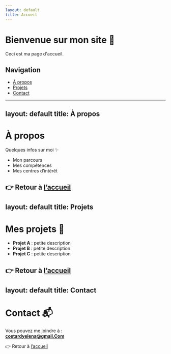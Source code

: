 ```yaml
---
layout: default
title: Accueil
---
```


# Bienvenue sur mon site 🎉

Ceci est ma page d'accueil.

## Navigation
- [À propos](about.md)
- [Projets](projects.md)
- [Contact](contact.md)
---
layout: default
title: À propos
---

# À propos

Quelques infos sur moi ✨

- Mon parcours
- Mes compétences
- Mes centres d’intérêt

👉 Retour à [l’accueil](index.md)
---
layout: default
title: Projets
---

# Mes projets 🚀

- **Projet A** : petite description
- **Projet B** : petite description
- **Projet C** : petite description

👉 Retour à [l’accueil](index.md)
---
layout: default
title: Contact
---

# Contact 📬

Vous pouvez me joindre à :  
**costardyelena@gmail.Com**

👉 Retour à [l’accueil](index.md)
